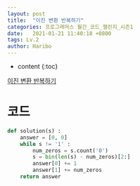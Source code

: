 ```yaml
---
layout: post
title:  "이진 변환 반복하기"
categories: 프로그래머스 월간_코드_챌린지_시즌1
date:   2021-01-21 11:40:18 +0800
tags: Lv.2
author: Haribo
---
```


* content
{:toc}


[이진 변환 반복하기](https://school.programmers.co.kr/learn/courses/30/lessons/70129)

# 코드

```python
def solution(s) :
    answer = [0, 0]
    while s != '1' :
        num_zeros = s.count('0')
        s = bin(len(s) - num_zeros)[2:]
        answer[0] += 1
        answer[1] += num_zeros
    return answer
```

